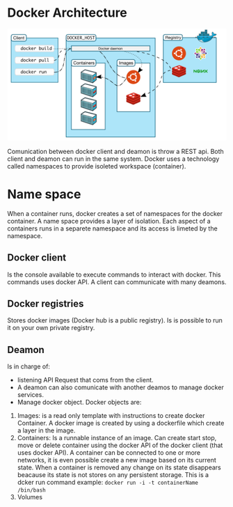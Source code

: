 # Docker Architecture

![Docker Architecture](docker-architecture.png "Docker")

Comunication between docker client and deamon is throw a REST api. Both client and deamon can run in the same system. Docker uses a technology called namespaces to provide isoleted workspace (container). 

# Name space
When a container runs, docker creates a set of namespaces for the docker container. A name space provides a layer of isolation. Each aspect of a containers runs in a separete namespace and its access is limeted by the namespace.

## Docker client
Is the console available to execute commands to interact with docker. This commands uses docker API. A client can communicate with many deamons.

## Docker registries
Stores docker images (Docker hub is a public registry). Is is possible to run it on your own private registry.

## Deamon
Is in charge of:
- listening API Request that coms from the client.
- A deamon can also comunicate with another deamos to manage docker services.
- Manage docker object. Docker objects are:
1. Images: is a read only template with instructions to create docker Container. A docker image is created by  using a dockerfile which create a layer in the image. 
2. Containers: Is a runnable instance of an image. Can create start stop, move or delete container using the docker API of the docker client (that uses docker API). A container can be connected to one or more networks, it is even possible create a new image based on its current state. When a container is removed any change on its state disappears beacause its state is not stores on any persistent storage. This is a dcker run command example: ``` docker run -i -t containerName /bin/bash ```
3. Volumes
